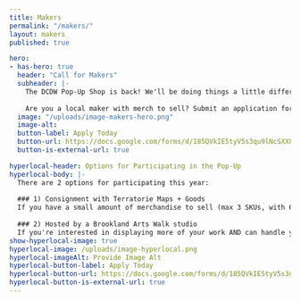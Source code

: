 ```yaml
---
title: Makers
permalink: "/makers/"
layout: makers
published: true

hero:
- has-hero: true
  header: "Call for Makers"
  subheader: |-
    The DCDW Pop-Up Shop is back! We'll be doing things a little differently: a 1-evening Pop-Up Block Party on Friday, October 8, 6–10 pm, in a new location — the beautiful Brookland Arts Walk — which has a lot more space.
    
    Are you a local maker with merch to sell? Submit an application form by Wednesday, September 1.
  image: "/uploads/image-makers-hero.png"
  image-alt:
  button-label: Apply Today
  button-url: https://docs.google.com/forms/d/185QVkIE5tyV5s3qu9lNcSXX8UF9yqRHkcjDOmCRePyY/edit
  button-is-external-url: true

hyperlocal-header: Options for Participating in the Pop-Up
hyperlocal-body: |-
  There are 2 options for participating this year:  
  
  ### 1) Consignment with Terratorie Maps + Goods
  If you have a small amount of merchandise to sell (max 3 SKUs, with 6 items per SKU) and would prefer someone else handles the transactions, this is the right fit for you. Items will be sold on consignment, and anything unsold will be returned to you. Artists keep 60% of sale price.  
  
  ### 2) Hosted by a Brookland Arts Walk studio
  If you're interested in displaying more of your work AND can handle your own transactions (e.g. have your own Square, etc.), look no further. We'll be pairing artists up with the 27 different studios on the Arts Walk for the Block Party. There will be both indoor spaces in the studios and outdoor spaces with tables to sell your work.
show-hyperlocal-image: true
hyperlocal-image: /uploads/image-hyperlocal.png
hyperlocal-imageAlt: Provide Image Alt
hyperlocal-button-label: Apply Today
hyperlocal-button-url: https://docs.google.com/forms/d/185QVkIE5tyV5s3qu9lNcSXX8UF9yqRHkcjDOmCRePyY/edit
hyperlocal-button-is-external-url: true
---
```

